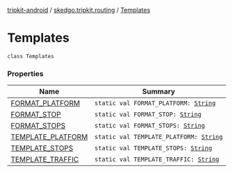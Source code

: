 [tripkit-android](../../index.md) / [skedgo.tripkit.routing](../index.md) / [Templates](./index.md)

# Templates

`class Templates`

### Properties

| Name | Summary |
|---|---|
| [FORMAT_PLATFORM](-f-o-r-m-a-t_-p-l-a-t-f-o-r-m.md) | `static val FORMAT_PLATFORM: `[`String`](https://kotlinlang.org/api/latest/jvm/stdlib/kotlin/-string/index.html) |
| [FORMAT_STOP](-f-o-r-m-a-t_-s-t-o-p.md) | `static val FORMAT_STOP: `[`String`](https://kotlinlang.org/api/latest/jvm/stdlib/kotlin/-string/index.html) |
| [FORMAT_STOPS](-f-o-r-m-a-t_-s-t-o-p-s.md) | `static val FORMAT_STOPS: `[`String`](https://kotlinlang.org/api/latest/jvm/stdlib/kotlin/-string/index.html) |
| [TEMPLATE_PLATFORM](-t-e-m-p-l-a-t-e_-p-l-a-t-f-o-r-m.md) | `static val TEMPLATE_PLATFORM: `[`String`](https://kotlinlang.org/api/latest/jvm/stdlib/kotlin/-string/index.html) |
| [TEMPLATE_STOPS](-t-e-m-p-l-a-t-e_-s-t-o-p-s.md) | `static val TEMPLATE_STOPS: `[`String`](https://kotlinlang.org/api/latest/jvm/stdlib/kotlin/-string/index.html) |
| [TEMPLATE_TRAFFIC](-t-e-m-p-l-a-t-e_-t-r-a-f-f-i-c.md) | `static val TEMPLATE_TRAFFIC: `[`String`](https://kotlinlang.org/api/latest/jvm/stdlib/kotlin/-string/index.html) |
